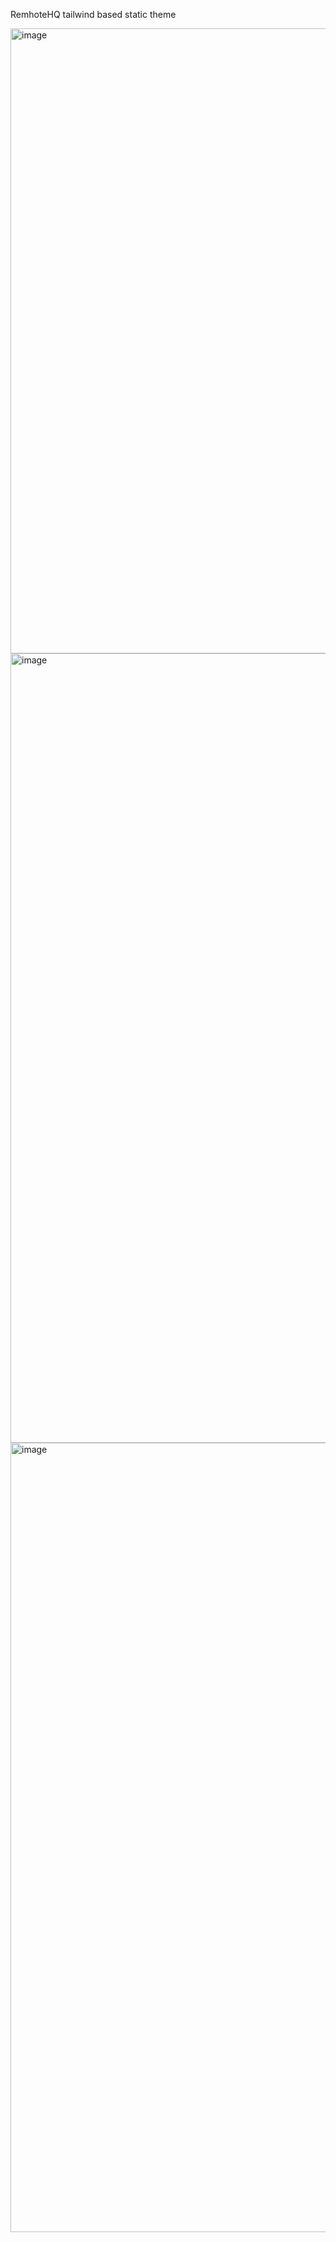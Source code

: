 RemhoteHQ tailwind based static theme 

<img width="1000" alt="image" src="https://github.com/user-attachments/assets/cf0bff9f-5a04-47e8-82df-38a7cf065684" />

<img width="1263" alt="image" src="https://github.com/user-attachments/assets/e4c6fcfc-8f86-4c2f-a2b1-f7eafc15f712" />

<img width="1263" alt="image" src="https://github.com/user-attachments/assets/701312e2-c021-44b7-92b5-8a5f8ef52c59" />
